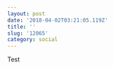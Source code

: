```yaml
---
layout: post
date: '2018-04-02T03:21:05.119Z'
title: ''
slug: '12065'
category: social
---
```

Test
